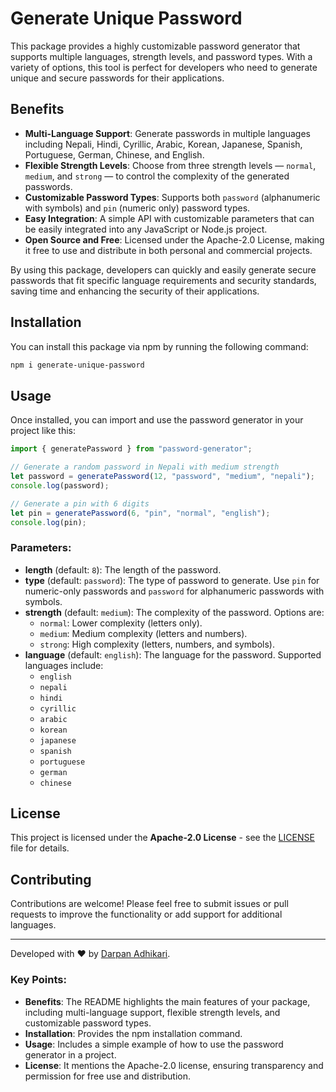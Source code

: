 # Generate Unique Password

This package provides a highly customizable password generator that supports multiple languages, strength levels, and password types. With a variety of options, this tool is perfect for developers who need to generate unique and secure passwords for their applications.

## Benefits

- **Multi-Language Support**: Generate passwords in multiple languages including Nepali, Hindi, Cyrillic, Arabic, Korean, Japanese, Spanish, Portuguese, German, Chinese, and English.
- **Flexible Strength Levels**: Choose from three strength levels — `normal`, `medium`, and `strong` — to control the complexity of the generated passwords.
- **Customizable Password Types**: Supports both `password` (alphanumeric with symbols) and `pin` (numeric only) password types.
- **Easy Integration**: A simple API with customizable parameters that can be easily integrated into any JavaScript or Node.js project.
- **Open Source and Free**: Licensed under the Apache-2.0 License, making it free to use and distribute in both personal and commercial projects.
  
By using this package, developers can quickly and easily generate secure passwords that fit specific language requirements and security standards, saving time and enhancing the security of their applications.

## Installation

You can install this package via npm by running the following command:

```bash
npm i generate-unique-password
```

## Usage

Once installed, you can import and use the password generator in your project like this:

```javascript
import { generatePassword } from "password-generator";

// Generate a random password in Nepali with medium strength
let password = generatePassword(12, "password", "medium", "nepali");
console.log(password);

// Generate a pin with 6 digits
let pin = generatePassword(6, "pin", "normal", "english");
console.log(pin);
```

### Parameters:
- **length** (default: `8`): The length of the password.
- **type** (default: `password`): The type of password to generate. Use `pin` for numeric-only passwords and `password` for alphanumeric passwords with symbols.
- **strength** (default: `medium`): The complexity of the password. Options are:
  - `normal`: Lower complexity (letters only).
  - `medium`: Medium complexity (letters and numbers).
  - `strong`: High complexity (letters, numbers, and symbols).
- **language** (default: `english`): The language for the password. Supported languages include:
  - `english`
  - `nepali`
  - `hindi`
  - `cyrillic`
  - `arabic`
  - `korean`
  - `japanese`
  - `spanish`
  - `portuguese`
  - `german`
  - `chinese`

## License

This project is licensed under the **Apache-2.0 License** - see the [LICENSE](LICENSE) file for details.

## Contributing

Contributions are welcome! Please feel free to submit issues or pull requests to improve the functionality or add support for additional languages.

---

Developed with ❤️ by [Darpan Adhikari](https://www.darpanadhikari.com.np). 

### Key Points:
- **Benefits**: The README highlights the main features of your package, including multi-language support, flexible strength levels, and customizable password types.
- **Installation**: Provides the npm installation command.
- **Usage**: Includes a simple example of how to use the password generator in a project.
- **License**: It mentions the Apache-2.0 license, ensuring transparency and permission for free use and distribution.
